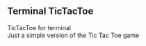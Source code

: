 ## Terminal TicTacToe

TicTacToe for terminal<br>
Just a simple version of the Tic Tac Toe game<br>


